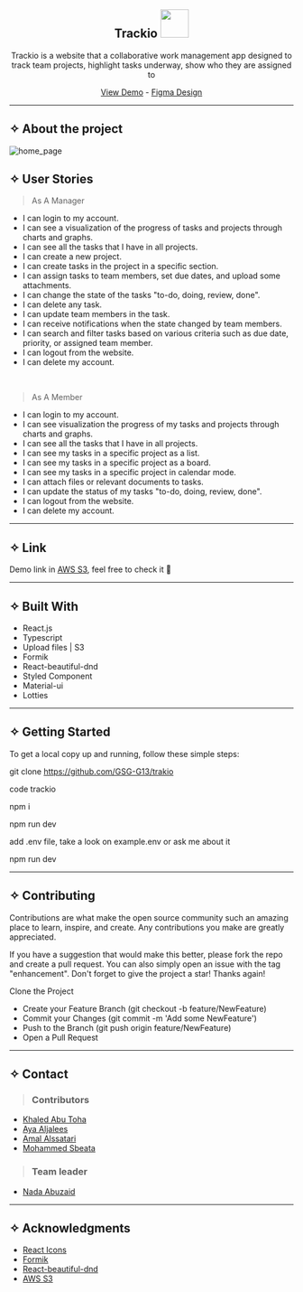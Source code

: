 <div align="center"><h2> Trackio <img src="https://media.giphy.com/media/mGcNjsfWAjY5AEZNw6/giphy.gif" width="50"></h2>

  <p align="center"> Trackio is a website that a collaborative work management app designed to track team projects, highlight tasks underway, show who they are assigned to    
    </p>
   <p align="center">
    <a href="http://trackiohosted.s3-website.eu-central-1.amazonaws.com/login">View Demo</a>
    - 
    <a href="https://www.figma.com/file/yeg9BQucuw5xH6Tq831tH9/Team5?type=design&node-id=0%3A1&t=dsoJs3cyxbWzsO7o-1">Figma Design</a>
  </p>
</div>
<hr>

## ✧ About the project
![home_page](https://github.com/GSG-G13/trakio/assets/121340088/07b5c951-6880-44cd-b63e-d8554b61f164)

## ✧ User Stories

> As A Manager

- I can login to my account.
- I can see a visualization of the progress of tasks and projects through charts and graphs.
- I can see all the tasks that I have in all projects. 
- I can create a new project.
- I can create tasks in the project in a specific section.
- I can assign tasks to team members, set due dates, and upload some attachments.
- I can change the state of the tasks "to-do, doing, review, done".
- I can delete any task.
- I can update team members in the task.
- I can receive notifications when the state changed by team members.
- I can search and filter tasks based on various criteria such as due date, priority, or assigned team member.
- I can logout from the website.
- I can delete my account.

<br/>

> As A Member

- I can login to my account.
- I can see visualization the progress of my tasks and projects through charts and graphs.
- I can see all the tasks that I have in all projects. 
- I can see my tasks in a specific project as a list.
- I can see my tasks in a specific project as a board.
- I can see my tasks in a specific project in calendar mode.
- I can attach files or relevant documents to tasks.
- I can update the status of my tasks "to-do, doing, review, done".
- I can logout from the website.
- I can delete my account.




<hr>

## ✧ Link

Demo link in [AWS S3](http://trackiohosted.s3-website.eu-central-1.amazonaws.com/login), feel free to check it 🤍

<hr>

## ✧ Built With

- React.js
- Typescript
- Upload files | S3
- Formik
- React-beautiful-dnd
- Styled Component
- Material-ui
- Lotties
<hr>    

## ✧ Getting Started

To get a local copy up and running, follow these simple steps:

git clone  https://github.com/GSG-G13/trakio

code trackio

npm i

npm run dev


add .env file, take a look on example.env or ask me about it

npm run dev


<hr>

## ✧ Contributing
Contributions are what make the open source community such an amazing place to learn, inspire, and create. Any contributions you make are greatly appreciated.

If you have a suggestion that would make this better, please fork the repo and create a pull request. You can also simply open an issue with the tag "enhancement". Don't forget to give the project a star! Thanks again!

Clone the Project
- Create your Feature Branch (git checkout -b feature/NewFeature)
- Commit your Changes (git commit -m 'Add some NewFeature')
- Push to the Branch (git push origin feature/NewFeature)
- Open a Pull Request

<hr>

## ✧ Contact

> ### Contributors
- [Khaled Abu Toha](https://github.com/KhaledToha)
- [Aya Aljalees](https://github.com/AyaAljalees)
- [Amal Alssatari](https://github.com/Amal-Mousa)
- [Mohammed Sbeata](https://github.com/Mohammed-Sbeata)


> ### Team leader
- [Nada Abuzaid](https://github.com/nada-abuzaid)
<hr>


## ✧ Acknowledgments

- [React Icons](https://react-icons.github.io/react-icons/search)
- [Formik](https://formik.org/)
- [React-beautiful-dnd](https://github.com/atlassian/react-beautiful-dnd)
- [AWS S3](https://aws.amazon.com/ar/ec2/)